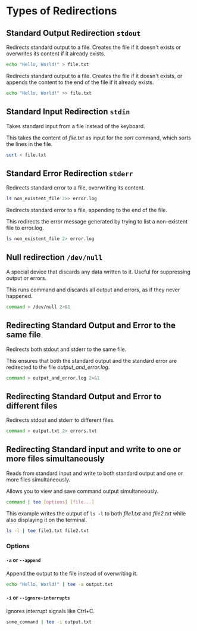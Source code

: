 # Types of Redirections

## Standard Output Redirection `stdout`

Redirects standard output to a file. Creates the file if it doesn't exists or overwrites its content if it already exists.

```sh
echo "Hello, World!" > file.txt
```

Redirects standard output to a file. Creates the file if it doesn't exists, or appends the content to the end of the file if it already exists.

```sh
echo "Hello, World!" >> file.txt
```

## Standard Input Redirection `stdin`

Takes standard input from a file instead of the keyboard.

This takes the content of _file.txt_ as input for the _sort_ command, which sorts the lines in the file.

```sh
sort < file.txt
```

## Standard Error Redirection `stderr`

Redirects standard error to a file, overwriting its content.

```sh
ls non_existent_file 2>> error.log
```

Redirects standard error to a file, appending to the end of the file.

This redirects the error message generated by trying to list a non-existent file to error.log.

```sh
ls non_existent_file 2> error.log
```

## Null redirection `/dev/null`

A special device that discards any data written to it. Useful for suppressing output or errors.

This runs command and discards all output and errors, as if they never happened.

```sh
command > /dev/null 2>&1
```

## Redirecting Standard Output and Error to the same file

Redirects both stdout and stderr to the same file.

This ensures that both the standard output and the standard error are redirected to the file _output_and_error.log_.

```sh
command > output_and_error.log 2>&1
```

## Redirecting Standard Output and Error to different files

Redirects stdout and stderr to different files.

```sh
command > output.txt 2> errors.txt
```

## Redirecting Standard input and write to one or more files simultaneously

Reads from standard input and write to both standard output and one or more files simultaneously.

Allows you to view and save command output simultaneously.

```sh
command | tee [options] [file...]
```

This example writes the output of `ls -l` to both _file1.txt_ and _file2.txt_ while also displaying it on the terminal.

```sh
ls -l | tee file1.txt file2.txt
```

### Options

#### `-a` or `--append`

Append the output to the file instead of overwriting it.

```sh
echo "Hello, World!" | tee -a output.txt
```

#### `-i` or `--ignore-interrupts`

Ignores interrupt signals like Ctrl+C.

```sh
some_command | tee -i output.txt
```
